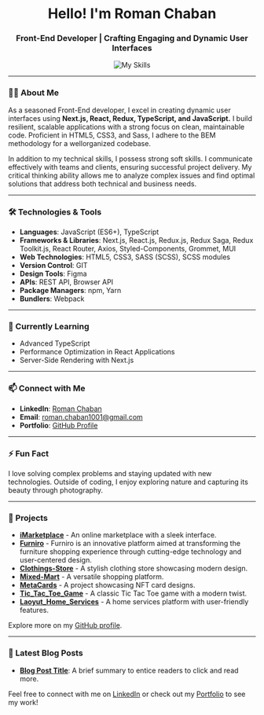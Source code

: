<h1 align="center">Hello! I'm Roman Chaban</h1>
<h3 align="center">Front-End Developer | Crafting Engaging and Dynamic User Interfaces</h3>

<p align="center">
  <img src="https://skillicons.dev/icons?i=html,css,js,git,sass,next,react,typescript,redux,npm,yarn,webpack,figma,styledcomponents,materialui,postman,vscode" alt="My Skills" />
</p>

---

### 🧑‍💻 About Me
As a seasoned Front-End developer, I excel in creating dynamic user interfaces using <strong> Next.js, React,
Redux, TypeScript, and JavaScript.</strong> I build resilient, scalable applications with a strong focus on clean,
maintainable code. Proficient in HTML5, CSS3, and Sass, I adhere to the BEM methodology for a wellorganized codebase.

In addition to my technical skills, I possess strong soft skills. I communicate effectively with teams and
clients, ensuring successful project delivery. My critical thinking ability allows me to analyze complex
issues and find optimal solutions that address both technical and business needs.

---

### 🛠️ Technologies & Tools
- **Languages**: JavaScript (ES6+), TypeScript
- **Frameworks & Libraries**: Next.js, React.js, Redux.js, Redux Saga, Redux Toolkit.js, React Router, Axios, Styled-Components, Grommet, MUI
- **Web Technologies**: HTML5, CSS3, SASS (SCSS), SCSS modules
- **Version Control**: GIT
- **Design Tools**: Figma
- **APIs**: REST API, Browser API
- **Package Managers**: npm, Yarn
- **Bundlers**: Webpack

---

### 🌱 Currently Learning
- Advanced TypeScript
- Performance Optimization in React Applications
- Server-Side Rendering with Next.js

---

### 📫 Connect with Me
- **LinkedIn**: [Roman Chaban](https://www.linkedin.com/in/chaban1001/)
- **Email**: [roman.chaban1001@gmail.com](mailto:roman.chaban1001@gmail.com)
- **Portfolio**: [GitHub Profile](https://github.com/roman-chaban?tab=repositories)

---

### ⚡ Fun Fact
I love solving complex problems and staying updated with new technologies. Outside of coding, I enjoy exploring nature and capturing its beauty through photography.

---

### 🚀 Projects
- **[iMarketplace](https://roman-chaban.github.io/iMarketplace/)** - An online marketplace with a sleek interface.
- **[Furniro](https://furniro-wheat.vercel.app/)** - Furniro is an innovative platform aimed at transforming the furniture shopping experience through cutting-edge technology and user-centered design.
- **[Clothings-Store](https://clothing-store-tau-drab.vercel.app/)** - A stylish clothing store showcasing modern design.
- **[Mixed-Mart](https://tech-wave-one.vercel.app/)** - A versatile shopping platform.
- **[MetaCards](https://nft-project-rosy.vercel.app/)** - A project showcasing NFT card designs.
- **[Tic_Tac_Toe_Game](https://roman-chaban.github.io/Tic_Tac_Toe_Game/)** - A classic Tic Tac Toe game with a modern twist.
- **[Laoyut_Home_Services](https://roman-chaban.github.io/Layot-Home-Services/)** - A home services platform with user-friendly features.

Explore more on my [GitHub profile](https://github.com/roman-chaban?tab=repositories).

---

### 📝 Latest Blog Posts
- **[Blog Post Title](https://github.com/roman-chaban?tab=repositories)**: A brief summary to entice readers to click and read more.

Feel free to connect with me on [LinkedIn](https://www.linkedin.com/in/chaban1001/) or check out my [Portfolio](https://github.com/roman-chaban?tab=repositories) to see my work!
